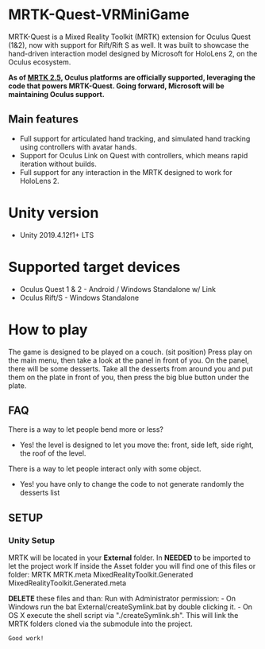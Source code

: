 # MRTK-Quest-VRMiniGame
MRTK-Quest is a Mixed Reality Toolkit (MRTK) extension for Oculus Quest (1&2), now with support for Rift/Rift S as well.
It was built to showcase the hand-driven interaction model designed by Microsoft for HoloLens 2, on the Oculus ecosystem.

**As of [MRTK 2.5](https://microsoft.github.io/MixedRealityToolkit-Unity/version/releases/2.5.0/Documentation/ReleaseNotes.html), Oculus platforms are officially supported, leveraging the code that powers MRTK-Quest. Going forward, Microsoft will be maintaining Oculus support.**

## Main features
- Full support for articulated hand tracking, and simulated hand tracking using controllers with avatar hands.
- Support for Oculus Link on Quest with controllers, which means rapid iteration without builds.
- Full support for any interaction in the MRTK designed to work for HoloLens 2.

# Unity version
- Unity 2019.4.12f1+ LTS

# Supported target devices
- Oculus Quest 1 & 2  - Android / Windows Standalone w/ Link
- Oculus Rift/S - Windows Standalone

# How to play
The game is designed to be played on a couch. (sit position)
Press play on the main menu, then take a look at the panel in front of you.
On the panel, there will be some desserts.
Take all the desserts from around you and put them on the plate in front of you, then press the big blue button under the plate.


## FAQ
There is a way to let people bend more or less?
- Yes! the level is designed to let you move the: front, side left, side right, the roof of the level.

There is a way to let people interact only with some object.
- Yes! you have only to change the code to not generate randomly the desserts list

## SETUP

### Unity Setup
MRTK will be located in your **External** folder.
In **NEEDED** to be imported to let the project work
If inside the Asset folder you will find one of this files or folder:
MRTK
MRTK.meta
MixedRealityToolkit.Generated
MixedRealityToolkit.Generated.meta

**DELETE** these files and than: 
Run with Administrator permission:
    - On Windows run the bat External/createSymlink.bat by double clicking it. 
    - On OS X execute the shell script via "./createSymlink.sh".
    This will link the MRTK folders cloned via the submodule into the project.
    
    Good work!

